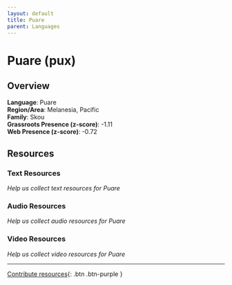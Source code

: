 ```yaml
---
layout: default
title: Puare
parent: Languages
---
```


# Puare (pux)

## Overview

**Language**: Puare  
**Region/Area**: Melanesia, Pacific  
**Family**: Skou  
**Grassroots Presence (z-score)**: -1.11  
**Web Presence (z-score)**: -0.72  

## Resources

### Text Resources
*Help us collect text resources for Puare*

### Audio Resources
*Help us collect audio resources for Puare*

### Video Resources
*Help us collect video resources for Puare*

---

[Contribute resources](https://forms.office.com/e/1SfLJx3u1r){: .btn .btn-purple }
